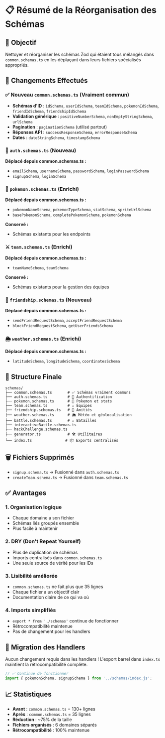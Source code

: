 # 📋 Résumé de la Réorganisation des Schémas

## 🎯 Objectif
Nettoyer et réorganiser les schémas Zod qui étaient tous mélangés dans `common.schemas.ts` en les déplaçant dans leurs fichiers spécialisés appropriés.

## 🔄 Changements Effectués

### ✅ Nouveau `common.schemas.ts` (Vraiment commun)
- **Schémas d'ID** : `idSchema`, `userIdSchema`, `teamIdSchema`, `pokemonIdSchema`, `friendIdSchema`, `friendshipIdSchema`
- **Validation générique** : `positiveNumberSchema`, `nonEmptyStringSchema`, `urlSchema`
- **Pagination** : `paginationSchema` (utilisé partout)
- **Réponses API** : `successResponseSchema`, `errorResponseSchema`
- **Dates** : `dateStringSchema`, `timestampSchema`

### 🔐 `auth.schemas.ts` (Nouveau)
**Déplacé depuis common.schemas.ts :**
- `emailSchema`, `usernameSchema`, `passwordSchema`, `loginPasswordSchema`
- `signupSchema`, `loginSchema`

### 🐛 `pokemon.schemas.ts` (Enrichi)
**Déplacé depuis common.schemas.ts :**
- `pokemonNameSchema`, `pokemonTypeSchema`, `statSchema`, `spriteUrlSchema`
- `basePokemonSchema`, `completePokemonSchema`, `pokemonSchema`

**Conservé :**
- Schémas existants pour les endpoints

### ⚔️ `team.schemas.ts` (Enrichi)
**Déplacé depuis common.schemas.ts :**
- `teamNameSchema`, `teamSchema`

**Conservé :**
- Schémas existants pour la gestion des équipes

### 👥 `friendship.schemas.ts` (Nouveau)
**Déplacé depuis common.schemas.ts :**
- `sendFriendRequestSchema`, `acceptFriendRequestSchema`
- `blockFriendRequestSchema`, `getUserFriendsSchema`

### 🌦️ `weather.schemas.ts` (Enrichi)
**Déplacé depuis common.schemas.ts :**
- `latitudeSchema`, `longitudeSchema`, `coordinatesSchema`

## 📁 Structure Finale

```
schemas/
├── common.schemas.ts       # ✅ Schémas vraiment communs
├── auth.schemas.ts         # 🔐 Authentification
├── pokemon.schemas.ts      # 🐛 Pokemon et stats
├── team.schemas.ts         # ⚔️ Équipes
├── friendship.schemas.ts   # 👥 Amitiés
├── weather.schemas.ts      # 🌦️ Météo et géolocalisation
├── battle.schemas.ts       # ⚔️ Batailles
├── interactiveBattle.schemas.ts
├── hackChallenge.schemas.ts
├── generator.ts            # 🛠️ Utilitaires
└── index.ts               # 📦 Exports centralisés
```

## 🗑️ Fichiers Supprimés
- `signup.schema.ts` → Fusionné dans `auth.schemas.ts`
- `createTeam.schema.ts` → Fusionné dans `team.schemas.ts`

## ✅ Avantages

### **1. Organisation logique**
- Chaque domaine a son fichier
- Schémas liés groupés ensemble
- Plus facile à maintenir

### **2. DRY (Don't Repeat Yourself)**
- Plus de duplication de schémas
- Imports centralisés dans `common.schemas.ts`
- Une seule source de vérité pour les IDs

### **3. Lisibilité améliorée**
- `common.schemas.ts` ne fait plus que 35 lignes
- Chaque fichier a un objectif clair
- Documentation claire de ce qui va où

### **4. Imports simplifiés**
- `export * from './schemas'` continue de fonctionner
- Rétrocompatibilité maintenue
- Pas de changement pour les handlers

## 🔄 Migration des Handlers
Aucun changement requis dans les handlers ! L'export barrel dans `index.ts` maintient la rétrocompatibilité complète.

```typescript
// ✅ Continue de fonctionner
import { pokemonSchema, signupSchema } from '../schemas/index.js';
```

## 📈 Statistiques
- **Avant** : `common.schemas.ts` = 130+ lignes
- **Après** : `common.schemas.ts` = 35 lignes  
- **Réduction** : ~75% de la taille
- **Fichiers organisés** : 6 domaines séparés
- **Rétrocompatibilité** : 100% maintenue 